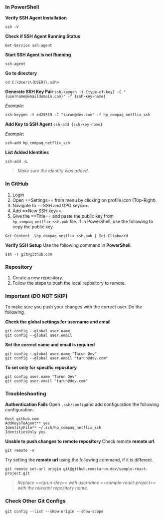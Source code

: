 ### In **PowerShell**
**Verify SSH Agent Installation**
```
ssh -V
```

**Check if SSH Agent Running Status**
```
Get-Service ssh-agent
```

**Start SSH Agent is not Running**
```
ssh-agent
```

**Go to directory**
```
cd C:\Users\{USER}\.ssh>
```

**Generate SSH Key Pair**
`ssh-keygen -t {type-of-key} -C "{username@emaildomain.com}" -f {ssh-key-name}`

_Example:_
```
ssh-keygen -t ed25519 -C "tarun@dev.com" -f hp_compaq_netflix_ssh
```

**Add Key to SSH Agent**
`ssh-add {ssh-key-name}`

_Example:_
```
ssh-add hp_compaq_netflix_ssh
```

**List Added Identities**
```
ssh-add -L
```

>_Make sure the identity was added._

### In **GitHub**
1. Login
2. Open ==Settings== from menu by clicking on profile icon (Top-Right).
3. Navigate to ==SSH and GPG keys==.
4. Add ==New SSH key==.
5. Give the ==Title== and paste the public key from `hp_compaq_netflix_ssh.pub` file.
   If in PowerShell, use the following to copy the public key.
```
Get-Content .\hp_compaq_netflix_ssh.pub | Set-Clipboard
``` 

**Verify SSH Setup**
Use the following command in **PowerShell**.
```
ssh -T git@github.com
```
### Repository
1. Create a new repository.
2. Follow the steps to push the local repository to remote.
### **Important** (DO NOT SKIP)
To make sure you push your changes with the correct user. Do the following.

**Check the global settings for username and email**
```
git config --global user.name
git config --global user.email
```

**Set the correct name and email is required**
```
git config --global user.name "Tarun Dev"
git config --global user.email "tarun@dev.com"
```

**To set only for specific repository**
```
git config user.name "Tarun Dev"
git config user.email "tarun@dev.com"
```
### Troubleshooting
**Authentication Fails**
Open `.ssh/config`and add configuration the following configuration.
```
Host github.com
AddKeysToAgent** yes
IdentityFile** ~/.ssh/hp_compaq_netflix_ssh
IdentitiesOnly yes
```

**Unable to push changes to remote repository**
Check remote **remote url**.
```
git remote -v
```

Try setting the **remote url** using the following command, if it is different.
```
git remote set-url origin git@github.com:tarun-dev/sample-react-project.git
```
>_Replace ==tarun-dev== with username ==sample-react-project== with the relevant repository name._

### Check Other Git Configs
```
git config --list --show-origin --show-scope
```